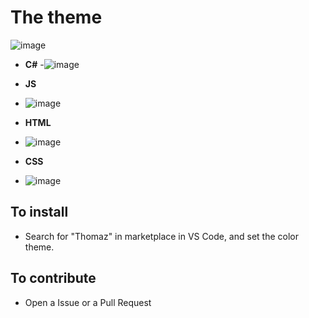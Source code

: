 # The theme

![image](https://user-images.githubusercontent.com/58439854/90839292-86a1b700-e32d-11ea-893b-20472372466b.png)

- **C#**
-![image](https://user-images.githubusercontent.com/58439854/90839179-34609600-e32d-11ea-93d4-33c83bd69d36.png)

- **JS**
- ![image](https://user-images.githubusercontent.com/58439854/90838952-aa183200-e32c-11ea-9742-472eb25084d3.png)

- **HTML**
- ![image](https://user-images.githubusercontent.com/58439854/90839058-ec417380-e32c-11ea-9cac-8d056b7d41f4.png)

- **CSS**
- ![image](https://user-images.githubusercontent.com/58439854/90838846-586fa780-e32c-11ea-9bed-c64d3e5baf9d.png)

## To install

- Search for "Thomaz" in marketplace in VS Code, and set the color theme.


## To contribute 

- Open a Issue or a Pull Request